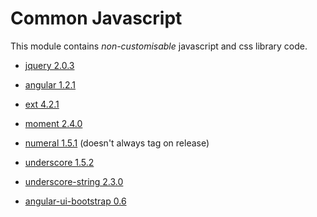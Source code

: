 # Common Javascript

This module contains *non-customisable* javascript and css library code.

* [jquery 2.0.3](http://code.jquery.com/jquery-2.0.3.min.js)
* [angular 1.2.1](http://code.angularjs.org)
* [ext 4.2.1](http://www.sencha.com/products/extjs)

* [moment 2.4.0](https://raw.github.com/timrwood/moment)
* [numeral 1.5.1](http://numeraljs.com/) (doesn't always tag on release)
* [underscore 1.5.2](https://raw.github.com/documentcloud/underscore/1.5.1/underscore-min.js)
* [underscore-string 2.3.0](https://raw.github.com/epeli/underscore.string/v2.3.0/dist/underscore.string.min.js)

* [angular-ui-bootstrap 0.6](https://github.com/angular-ui/bootstrap/tree/gh-pages)